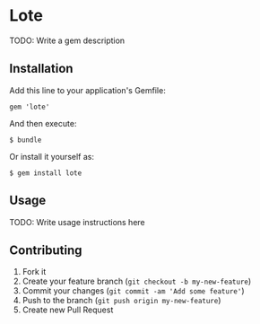 # Lote

TODO: Write a gem description

## Installation

Add this line to your application's Gemfile:

    gem 'lote'

And then execute:

    $ bundle

Or install it yourself as:

    $ gem install lote

## Usage

TODO: Write usage instructions here

## Contributing

1. Fork it
2. Create your feature branch (`git checkout -b my-new-feature`)
3. Commit your changes (`git commit -am 'Add some feature'`)
4. Push to the branch (`git push origin my-new-feature`)
5. Create new Pull Request
